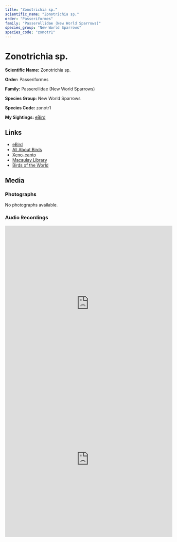```yaml
---
title: "Zonotrichia sp."
scientific_name: "Zonotrichia sp."
order: "Passeriformes"
family: "Passerellidae (New World Sparrows)"
species_group: "New World Sparrows"
species_code: "zonotr1"
---
```


# Zonotrichia sp.

**Scientific Name:** Zonotrichia sp.

**Order:** Passeriformes

**Family:** Passerellidae (New World Sparrows)

**Species Group:** New World Sparrows

**Species Code:** zonotr1

**My Sightings:** [eBird](https://ebird.org/lifelist?r=world&time=life&spp=zonotr1)

## Links
* [eBird](https://ebird.org/species/zonotr1) 
* [All About Birds](https://www.allaboutbirds.org/guide/zonotr1) 
* [Xeno-canto](https://www.xeno-canto.org/species/zonotrichia-sp.) 
* [Macaulay Library](https://search.macaulaylibrary.org/catalog?taxonCode=zonotr1&sort=rating_rank_desc)
* [Birds of the World](https://birdsoftheworld.org/bow/species/zonotr1)

## Media
### Photographs
No photographs available.

### Audio Recordings
<iframe src="https://macaulaylibrary.org/asset/626685114/embed" width="550" height="510" frameborder="0" allowfullscreen></iframe>
<iframe src="https://macaulaylibrary.org/asset/626583867/embed" width="550" height="510" frameborder="0" allowfullscreen></iframe>
